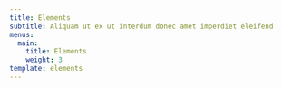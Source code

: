 ```yaml
---
title: Elements
subtitle: Aliquam ut ex ut interdum donec amet imperdiet eleifend
menus:
  main:
    title: Elements
    weight: 3
template: elements
---
```

